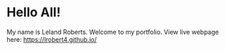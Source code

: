 # Hello All!

My name is Leland Roberts. Welcome to my portfolio. View live webpage here: https://lrobert4.github.io/
